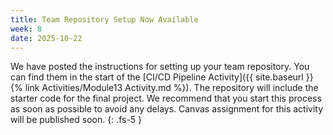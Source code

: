 ```yaml
---
title: Team Repository Setup Now Available
week: 8
date: 2025-10-22
---
```

We have posted the instructions for setting up your team repository. You can find them in the start of the [CI/CD Pipeline Activity]({{ site.baseurl }}{% link Activities/Module13 Activity.md %}). The repository will include the starter code for the final project. We recommend that you start this process as soon as possible to avoid any delays. Canvas assignment for this activity will be published soon.
{: .fs-5 }
